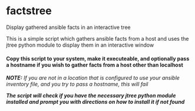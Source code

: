 # factstree
Display gathered ansible facts in an interactive tree

This is a simple script which gathers ansible facts from a host and uses the jtree python module to display them in an interactive window

#### Copy this script to your system, make it executeable, and optionally pass a hostname if you wish to gather facts from a host other than localhost
***NOTE:*** *If you are not in a location that is configured to use your ansible inventory file, and you try to pass a hostname, this will fail*

***The script will check if you have the necessary jtree python module installed and prompt you with directions on how to install it if not found***
